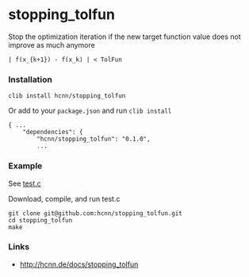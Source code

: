 # stopping_tolfun

Stop the optimization iteration if the new target function value does not improve as much anymore

```
| f(x_{k+1}) - f(x_k) | < TolFun
```

### Installation
```
clib install hcnn/stopping_tolfun
```

Or add to your `package.json` and run `clib install`

```
{ ...
    "dependencies": {
        "hcnn/stopping_tolfun": "0.1.0",
        ...
```

### Example
See [test.c](https://github.com/hcnn/stopping_tolfun/blob/master/test.c)

Download, compile, and run test.c

```
git clone git@github.com:hcnn/stopping_tolfun.git
cd stopping_tolfun
make
```

### Links
* http://hcnn.de/docs/stopping_tolfun